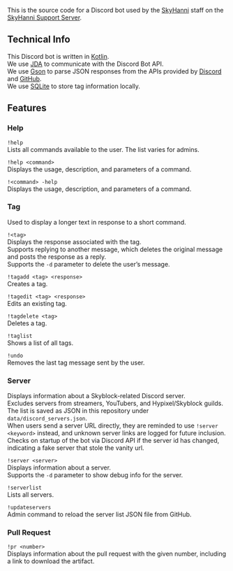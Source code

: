 This is the source code for a Discord bot used by the [SkyHanni](https://github.com/hannibal002/SkyHanni) staff on
the [SkyHanni Support Server](https://discord.gg/skyhanni-997079228510117908).

## Technical Info

This Discord bot is written in [Kotlin](https://kotlinlang.org/).  
We use [JDA](https://github.com/discord-jda/JDA) to communicate with the Discord Bot API.  
We use [Gson](https://github.com/google/gson) to parse JSON responses from the APIs provided
by [Discord](https://discord.com/developers/docs/intro) and [GitHub](https://docs.github.com/en/rest).  
We use [SQLite](https://www.sqlite.org/index.html) to store tag information locally.

## Features

### Help

`!help`  
Lists all commands available to the user. The list varies for admins.

`!help <command>`  
Displays the usage, description, and parameters of a command.

`!<command> -help`  
Displays the usage, description, and parameters of a command.

### Tag

Used to display a longer text in response to a short command.

`!<tag>`  
Displays the response associated with the tag.  
Supports replying to another message, which deletes the original message and posts the response as a reply.  
Supports the `-d` parameter to delete the user’s message.

`!tagadd <tag> <response>`  
Creates a tag.

`!tagedit <tag> <response>`  
Edits an existing tag.

`!tagdelete <tag>`  
Deletes a tag.

`!taglist`  
Shows a list of all tags.

`!undo`  
Removes the last tag message sent by the user.

### Server

Displays information about a Skyblock-related Discord server.  
Excludes servers from streamers, YouTubers, and Hypixel/Skyblock guilds.  
The list is saved as JSON in this repository under `data/discord_servers.json`.  
When users send a server URL directly, they are reminded to use `!server <keyword>` instead, and unknown server links
are logged for future inclusion.  
Checks on startup of the bot via Discord API if the server id has changed, indicating a fake server that stole the
vanity url.

`!server <server>`  
Displays information about a server.  
Supports the `-d` parameter to show debug info for the server.

`!serverlist`  
Lists all servers.

`!updateservers`  
Admin command to reload the server list JSON file from GitHub.

### Pull Request

`!pr <number>`  
Displays information about the pull request with the given number, including a link to download the artifact.